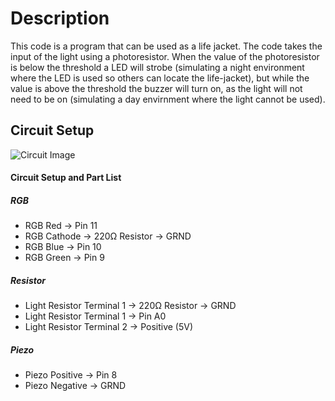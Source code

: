 # Description
This code is a program that can be used as a life jacket. The code takes the input of the light using a photoresistor. When the value of the photoresistor is below the threshold a
LED will strobe (simulating a night environment where the LED is used so others can locate the life-jacket), but while the value is above the threshold the buzzer will turn on, as the light 
will not need to be on (simulating a day envirnment where the light cannot be used).

## Circuit Setup

![Circuit Image](https://i.ibb.co/g9nQ7Ts/arduinopic.png)
#### Circuit Setup and Part List
##### RGB
* RGB Red &#8594; Pin 11
* RGB Cathode &#8594; 220Ω Resistor &#8594; GRND
* RGB Blue &#8594; Pin 10
* RGB Green &#8594; Pin 9
##### Resistor
* Light Resistor Terminal 1 &#8594; 220Ω Resistor &#8594; GRND
* Light Resistor Terminal 1 &#8594; Pin A0
* Light Resistor Terminal 2 &#8594; Positive (5V)
##### Piezo
* Piezo Positive &#8594; Pin 8
* Piezo Negative &#8594; GRND
